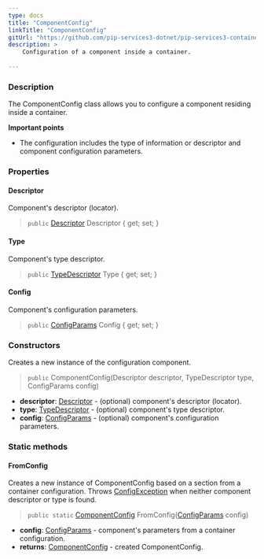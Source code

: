 ```yaml
---
type: docs
title: "ComponentConfig"
linkTitle: "ComponentConfig"
gitUrl: "https://github.com/pip-services3-dotnet/pip-services3-container-dotnet"
description: >
    Configuration of a component inside a container.
   
---
```


### Description

The ComponentConfig class allows you to configure a component residing inside a container.

**Important points**

- The configuration includes the type of information or descriptor and component configuration parameters.

### Properties

#### Descriptor
Component's descriptor (locator).
> `public` [Descriptor](../../../commons/refer/descriptor)  Descriptor { get; set; }

#### Type
Component's type descriptor.
> `public` [TypeDescriptor](../../../commons/reflect/type_descriptor) Type { get; set; }

#### Config
Component's configuration parameters.
> `public` [ConfigParams](../../../commons/config/config_params) Config { get; set; }


### Constructors
Creates a new instance of the configuration component.

> `public` ComponentConfig(Descriptor descriptor, TypeDescriptor type, ConfigParams config)

- **descriptor**: [Descriptor](../../../commons/refer/descriptor) - (optional) component's descriptor (locator).
- **type**: [TypeDescriptor](../../../commons/reflect/type_descriptor) - (optional) component's type descriptor.
- **config**: [ConfigParams](../../../commons/config/config_params) - (optional) component's configuration parameters.

### Static methods

#### FromConfig
Creates a new instance of ComponentConfig based on a section from a container configuration.
Throws [ConfigException](../../../commons/errors/config_exception) when neither component descriptor or type is found.

> `public static` [ComponentConfig]() FromConfig([ConfigParams](../../../commons/config/config_params) config)

- **config**: [ConfigParams](../../../commons/config/config_params) - component's parameters from a container configuration.
- **returns**: [ComponentConfig]() - created ComponentConfig.
